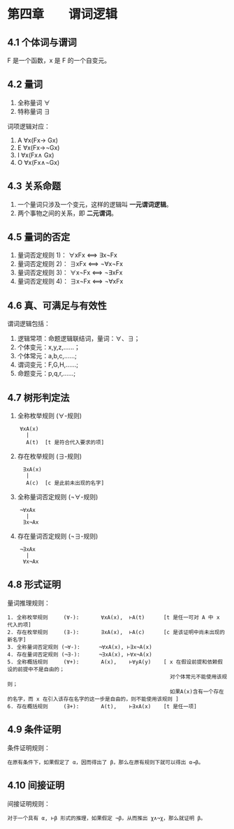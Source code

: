# 第四章　　谓词逻辑

## 4.1 个体词与谓词
F 是一个函数，x 是 F 的一个自变元。

## 4.2 量词

1. 全称量词 ∀
2. 特称量词 ∃

词项逻辑对应：

1. A    ∀x(Fx→ Gx)
2. E    ∀x(Fx→¬Gx)
3. I    ∀x(Fx∧ Gx)
4. O    ∀x(Fx∧¬Gx)

## 4.3 关系命题

1. 一个量词只涉及一个变元，这样的逻辑叫 **一元谓词逻辑**。
2. 两个事物之间的关系，即 **二元谓词**。

## 4.5 量词的否定

1. 量词否定规则 1)：    ∀xFx ⟺ ∃x¬Fx
2. 量词否定规则 2)：    ∃xFx ⟺ ¬∀x¬Fx
3. 量词否定规则 3)：    ∀x¬Fx ⟺ ¬∃xFx
4. 量词否定规则 4)：    ∃x¬Fx ⟺ ¬∀xFx

## 4.6 真、可满足与有效性

谓词逻辑包括：

1. 逻辑常项：命题逻辑联结词，量词：∀、∃；
2. 个体变元：x,y,z,......；
3. 个体常元：a,b,c,......;
4. 谓词变元：F,G,H,......;
5. 命题变元：p,q,r,......;

## 4.7 树形判定法

1. 全称枚举规则 (∀-规则)
```
    ∀xA(x)
      |
      A(t)  [t 是符合代入要求的项]
```
2. 存在枚举规则 (∃-规则) 
```
     ∃xA(x)
      |
      A(c)  [c 是此前未出现的名字]   
```
3.  全称量词否定规则 (¬∀-规则)
```
    ¬∀xAx
      |
     ∃x¬Ax
```
4.  存在量词否定规则 (¬∃-规则)
```
    ¬∃xAx
      |
     ∀x¬Ax
```

## 4.8 形式证明

量词推理规则：
```
1. 全称枚举规则     (∀-):       ∀xA(x),  ⊢A(t)      [t 是任一可对 A 中 x 代入的项] 
2. 存在枚举规则     (∃-):       ∃xA(x),  ⊢A(c)      [c 是该证明中尚未出现的新名字]
3. 全称量词否定规则 (¬∀-):      ¬∀xA(x), ⊢∃x¬A(x)
4. 存在量词否定规则 (¬∃-):      ¬∃xA(x), ⊢∀x¬A(x)
5. 全称概括规则     (∀+):       A(x),    ⊢∀yA(y)    [ x 在假设前提和依赖假设的前提中不是自由的；
                                                    对个体常元不能使用该规则；
                                                    如果A(x)含有一个存在的名字，而 x 在引入该存在名字的这一步是自由的，则不能使用该规则 ]
6. 存在概括规则     (∃+):       A(t),    ⊢∃xA(x)    [t 是任一项]
```

## 4.9 条件证明

条件证明规则：
```
在原有条件下，如果假定了 α，因而得出了 β，那么在原有规则下就可以得出 α→β。
```

## 4.10 间接证明

间接证明规则：
```
对于一个具有 α, ⊢β 形式的推理，如果假定 ¬β，从而推出 χ∧¬χ，那么就证明 β。
```